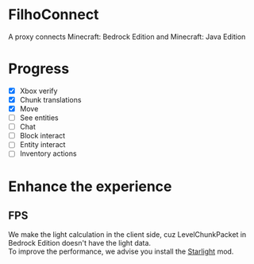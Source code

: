 # FilhoConnect
A proxy connects Minecraft: Bedrock Edition and Minecraft: Java Edition

# Progress
- [X] Xbox verify
- [X] Chunk translations
- [X] Move
- [ ] See entities
- [ ] Chat
- [ ] Block interact
- [ ] Entity interact
- [ ] Inventory actions

# Enhance the experience
## FPS
We make the light calculation in the client side, cuz LevelChunkPacket in Bedrock Edition doesn't have the light data.  
To improve the performance, we advise you install the [Starlight](https://modrinth.com/mod/starlight/) mod.
